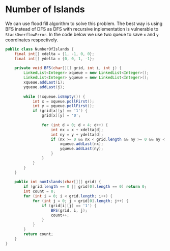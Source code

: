 # Number of Islands

We can use flood fill algorithm to solve this problem. The best way is using BFS instead of DFS
as DFS with recursive inplementation is vulnerable to `StackOverflowError`.
In the code below we use two queue to save `x` and `y` coordinates respectively.

```java
public class NumberOfIslands {
    final int[] xdelta = {1, -1, 0, 0};
    final int[] ydelta = {0, 0, 1, -1};
    
    private void BFS(char[][] grid, int i, int j) {
        LinkedList<Integer> xqueue = new LinkedList<Integer>();
        LinkedList<Integer> yqueue = new LinkedList<Integer>();
        xqueue.addLast(i);
        yqueue.addLast(j);
        
        while (!xqueue.isEmpty()) {
            int x = xqueue.pollFirst();
            int y = yqueue.pollFirst();
            if (grid[x][y] == '1') {
                grid[x][y] = '0';
                
                for (int d = 0; d < 4; d++) {
                    int nx = x + xdelta[d];
                    int ny = y + ydelta[d];
                    if (nx >= 0 && nx < grid.length && ny >= 0 && ny < grid[0].length && grid[nx][ny] == '1') {
                        xqueue.addLast(nx);
                        yqueue.addLast(ny);
                    }
                }
            }
        }
    }
    
    public int numIslands(char[][] grid) {
        if (grid.length == 0 || grid[0].length == 0) return 0;
        int count = 0;
        for (int i = 0; i < grid.length; i++) {
            for (int j = 0; j < grid[0].length; j++) {
                if (grid[i][j] == '1') {
                    BFS(grid, i, j);
                    count++;
                }
            }
        }
        return count;
    }
}
```
